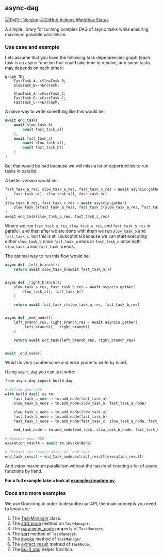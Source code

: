 async-dag
---
[![PyPI - Version](https://img.shields.io/pypi/v/async-dag)](https://pypi.org/project/async-dag/)
[![GitHub Actions Workflow Status](https://img.shields.io/github/actions/workflow/status/nhruo123/async-dag/workflow.yml)](https://github.com/nhruo123/async-dag/actions)


A simple library for running complex DAG of async tasks while ensuring maximum possible parallelism.

### Use case and example

Lets assume that you have the following task dependencies graph (each task is an async function that could take time to resolve, and some tasks may depends on each other):
```mermaid
graph TD;
    FastTask_A-->SlowTask_B;
    SlowTask_B-->EndTask;

    SlowTask_A-->FastTask_C;
    FastTask_B-->FastTask_C;
    FastTask_C-->EndTask;
```

A naive way to write something like this would be:
```python
await end_task(
    await slow_task_b(
        await fast_task_a()
    ),
    await fast_task_c(
        await slow_task_a(),
        await fast_task_b()
    )
)
```
But that would be bad because we will miss a lot of opportunities to run tasks in parallel.

A better version would be:
```python
fast_task_a_res, slow_task_a_res, fast_task_b_res = await asyncio.gather(
    fast_task_a(), slow_task_a(), fast_task_b()
)
slow_task_b_res, fast_task_c_res = await asyncio.gather(
    slow_task_b(fast_task_a_res), fast_task_c(slow_task_a_res, fast_task_b_res)
)
await end_task(slow_task_b_res, fast_task_c_res)
```
Where we run `fast_task_a_res`, `slow_task_a_res`, and `fast_task_b_res` in parallel, and then after we are done with them we run `slow_task_b` and `fast_task_c`.
but this is still suboptimal because we can start executing either `slow_task_b` once `fast_task_a` ends or `fast_task_c` once both `slow_task_a` and `fast_task_b` ends.

The optimal way to run this flow would be:
```python
async def _left_branch():
    return await slow_task_b(await fast_task_a())


async def _right_branch():
    slow_task_a_res, fast_task_b_res = await asyncio.gather(
        slow_task_a(), fast_task_b()
    )

    return await fast_task_c(slow_task_a_res, fast_task_b_res)


async def _end_node():
    left_branch_res, right_branch_res = await asyncio.gather(
        _left_branch(), _right_branch()
    )

    return await end_task(left_branch_res, right_branch_res)


await _end_node()
```
Which is very cumbersome and error prone to write by hand.


Using `async_dag` you can just write:
```python
from async_dag import build_dag

# Define your DAG
with build_dag() as tm:
    fast_task_a_node = tm.add_node(fast_task_a)
    slow_task_b_node = tm.add_node(slow_task_b, fast_task_a_node)

    slow_task_a_node = tm.add_node(slow_task_a)
    fast_task_b_node = tm.add_node(fast_task_b)
    fast_task_c_node = tm.add_node(fast_task_c, slow_task_a_node, fast_task_b_node)

    end_task_node = tm.add_node(end_task, slow_task_b_node, fast_task_c_node)

# Execute your DAG
execution_result = await tm.invoke(None) 

# Extract the return value of `end_task`
end_task_result = end_task_node.extract_result(execution_result)
```
And enjoy maximum parallelism without the hassle of creating a lot of async functions by hand.

**For a full example take a look at [examples/readme.py](https://github.com/nhruo123/async-dag/blob/main/examples/readme.py).**

### Docs and more examples
We use Docstring in order to describe our API, the main concepts you need to know are:
1. The [TaskManager](https://github.com/nhruo123/async-dag/blob/main/src/async_dag/task_manager.py) class.
2. The [add_node](https://github.com/nhruo123/async-dag/blob/main/src/async_dag/task_manager.py) method on `TaskManager`.
3. The [parameter_node](https://github.com/nhruo123/async-dag/blob/main/src/async_dag/task_manager.py) property of `TaskManager`.
4. The [sort](https://github.com/nhruo123/async-dag/blob/main/src/async_dag/task_manager.py) method of `TaskManager`.
5. The [invoke](https://github.com/nhruo123/async-dag/blob/main/src/async_dag/task_manager.py) method of `TaskManager`.
6. The [extract_result](https://github.com/nhruo123/async-dag/blob/main/src/async_dag/task_node.py) method of `TaskNode`.
7. The [build_dag](https://github.com/nhruo123/async-dag/blob/main/src/async_dag/task_manager.py) helper function.
